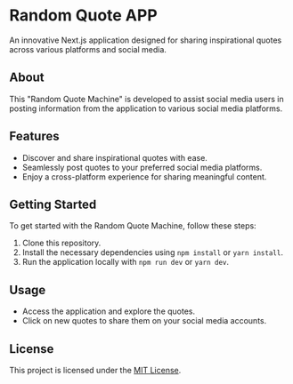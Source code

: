 # Random Quote APP

An innovative Next.js application designed for sharing inspirational quotes across various platforms and social media.

## About

This "Random Quote Machine" is developed to assist social media users in posting information from the application to various social media platforms.

## Features

- Discover and share inspirational quotes with ease.
- Seamlessly post quotes to your preferred social media platforms.
- Enjoy a cross-platform experience for sharing meaningful content.

## Getting Started

To get started with the Random Quote Machine, follow these steps:

1. Clone this repository.
2. Install the necessary dependencies using `npm install` or `yarn install`.
3. Run the application locally with `npm run dev` or `yarn dev`.

## Usage

- Access the application and explore the quotes.
- Click on new quotes to share them on your social media accounts.

## License

This project is licensed under the [MIT License](LICENSE).
